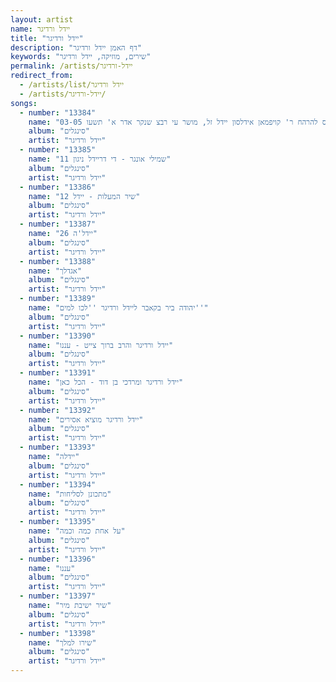 ```yaml
---
layout: artist
name: יידל ורדיגר
title: "יידל ורדיגר"
description: "דף האמן יידל ורדיגר"
keywords: "שירים, מוזיקה, יידל ורדיגר"
permalink: /artists/יידל-ורדיגר
redirect_from:
  - /artists/list/יידל ורדיגר
  - /artists/יידל-ורדיגר/
songs:
  - number: "13384"
    name: "03-05 מודז'יץ - וואלס פורימדיג'ס להרהח ר' קויפמאן אידלסון יידל זל, מושר עי רבצ שנקר אדר א' תשעו"
    album: "סינגלים"
    artist: "יידל ורדיגר"
  - number: "13385"
    name: "11 שמילי אונגר - די דריידל ניגון"
    album: "סינגלים"
    artist: "יידל ורדיגר"
  - number: "13386"
    name: "12 שיר המעלות - יידל"
    album: "סינגלים"
    artist: "יידל ורדיגר"
  - number: "13387"
    name: "26 יידל'ה"
    album: "סינגלים"
    artist: "יידל ורדיגר"
  - number: "13388"
    name: "אגדלך"
    album: "סינגלים"
    artist: "יידל ורדיגר"
  - number: "13389"
    name: "יהודה ביר בקאבר ליידל ורדיגר ''לכו למים''"
    album: "סינגלים"
    artist: "יידל ורדיגר"
  - number: "13390"
    name: "יידל ורדיגר והרב ברוך צייט - עננו"
    album: "סינגלים"
    artist: "יידל ורדיגר"
  - number: "13391"
    name: "יידל ורדיגר ומרדכי בן דוד - הכל כאן"
    album: "סינגלים"
    artist: "יידל ורדיגר"
  - number: "13392"
    name: "יידל ורדיגר מוציא אסירים"
    album: "סינגלים"
    artist: "יידל ורדיגר"
  - number: "13393"
    name: "יידלה"
    album: "סינגלים"
    artist: "יידל ורדיגר"
  - number: "13394"
    name: "מתכונן לסליחות"
    album: "סינגלים"
    artist: "יידל ורדיגר"
  - number: "13395"
    name: "על אחת כמה וכמה"
    album: "סינגלים"
    artist: "יידל ורדיגר"
  - number: "13396"
    name: "עננו"
    album: "סינגלים"
    artist: "יידל ורדיגר"
  - number: "13397"
    name: "שיר ישיבת מיר"
    album: "סינגלים"
    artist: "יידל ורדיגר"
  - number: "13398"
    name: "שירו למלך"
    album: "סינגלים"
    artist: "יידל ורדיגר"
---
```

